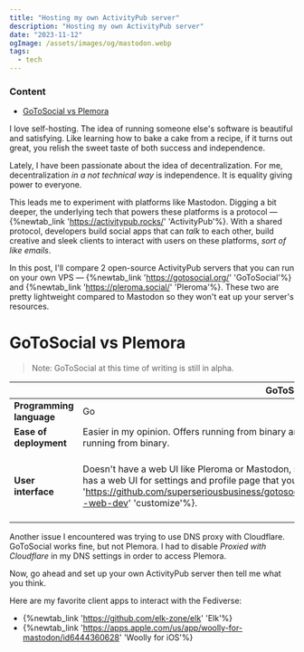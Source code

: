 ```yaml
---
title: "Hosting my own ActivityPub server"
description: "Hosting my own ActivityPub server"
date: "2023-11-12"
ogImage: /assets/images/og/mastodon.webp
tags:
  - tech
---
```


### Content

- [GoToSocial vs Plemora](#gotosocial-vs-plemora)

I love self-hosting. The idea of running someone else's software is beautiful and satisfying. Like learning how to bake a cake from a recipe, if it turns out great, you relish the sweet taste of both success and independence.

Lately, I have been passionate about the idea of decentralization. For me, decentralization _in a not technical way_ is independence. It is equality giving power to everyone.

This leads me to experiment with platforms like Mastodon. Digging a bit deeper, the underlying tech that powers these platforms is a protocol &mdash; {%newtab_link 'https://activitypub.rocks/' 'ActivityPub'%}. With a shared protocol, developers build social apps that can _talk_ to each other, build creative and sleek clients to interact with users on these platforms, _sort of like emails_.

In this post, I'll compare 2 open-source ActivityPub servers that you can run on your own VPS &mdash; {%newtab_link 'https://gotosocial.org/' 'GoToSocial'%} and {%newtab_link 'https://pleroma.social/' 'Pleroma'%}. These two are pretty lightweight compared to Mastodon so they won't eat up your server's resources.

# GoToSocial vs Plemora

> Note: GoToSocial at this time of writing is still in alpha.

|                          | GoToSocial                                                                                                                                                                                                                                                                               | Plemora                                                                                                                                                                                                                        |
| ------------------------ | ---------------------------------------------------------------------------------------------------------------------------------------------------------------------------------------------------------------------------------------------------------------------------------------- | ------------------------------------------------------------------------------------------------------------------------------------------------------------------------------------------------------------------------------ |
| **Programming language** | Go                                                                                                                                                                                                                                                                                       | Elixir                                                                                                                                                                                                                         |
| **Ease of deployment**   | Easier in my opinion. Offers running from binary and Docker. However, you can customize more if running from binary.                                                                                                                                                                     | Has more compilation steps.                                                                                                                                                                                                    |
| **User interface**       | Doesn't have a web UI like Pleroma or Mastodon, so you'll have to look for a web client. It only has a web UI for settings and profile page that you can {%newtab_link 'https://github.com/superseriousbusiness/gotosocial/blob/main/CONTRIBUTING.md#stylesheet--web-dev' 'customize'%}. | Has its own web UI and you can {%newtab_link 'https://docs-develop.pleroma.social/frontend/HACKING/#replacing-your-instances-frontend-with-custom-fe-build' 'customize'%} it. However, it's hard to maintain, not recommended. |

Another issue I encountered was trying to use DNS proxy with Cloudflare. GoToSocial works fine, but not Plemora. I had to disable _Proxied with Cloudflare_ in my DNS settings in order to access Plemora.

Now, go ahead and set up your own ActivityPub server then tell me what you think.

Here are my favorite client apps to interact with the Fediverse:

- {%newtab_link 'https://github.com/elk-zone/elk' 'Elk'%}
- {%newtab_link 'https://apps.apple.com/us/app/woolly-for-mastodon/id6444360628' 'Woolly for iOS'%}
